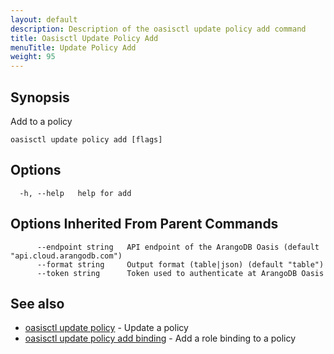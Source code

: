 ```yaml
---
layout: default
description: Description of the oasisctl update policy add command
title: Oasisctl Update Policy Add
menuTitle: Update Policy Add
weight: 95
---
```

## Synopsis
Add to a policy

```
oasisctl update policy add [flags]
```

## Options
```
  -h, --help   help for add
```

## Options Inherited From Parent Commands
```
      --endpoint string   API endpoint of the ArangoDB Oasis (default "api.cloud.arangodb.com")
      --format string     Output format (table|json) (default "table")
      --token string      Token used to authenticate at ArangoDB Oasis
```

## See also
* [oasisctl update policy](update-policy.md)	 - Update a policy
* [oasisctl update policy add binding](update-policy-add-binding.md)	 - Add a role binding to a policy

